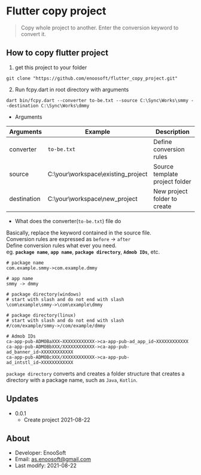 # Flutter copy project


>Copy whole project to another. Enter the conversion keyword to convert it.

## How to copy flutter project
1. get this project to your folder
```
git clone "https://github.com/enoosoft/flutter_copy_project.git"
```

2. Run fcpy.dart in root directory with arguments
```
dart bin/fcpy.dart --converter to-be.txt --source C:\Sync\Works\smmy --destination C:\Sync\Works\dmmy
```
 - Arguments

Arguments|Example|Description
|--|--|--|
converter|`to-be.txt`|Define conversion rules
source|C:\your\workspace\existing_project|Source template project folder
destination|C:\your\workspace\new_project|New project folder to create

 - What does the converter(`to-be.txt`) file do

Basically, replace the keyword contained in the source file.<br> 
Conversion rules are expressed as `before` -> `after`<br> 
Define conversion rules what ever you need.<br> 
eg. **`package name`**, **`app name`**, **`package directory`**, **`Admob IDs`**, etc.

```
# package name
com.example.smmy->com.example.dmmy

# app name
smmy -> dmmy

# package directory(windows) 
# start with slash and do not end with slash  
\com\example\smmy->\com\example\dmmy

# package directory(linux) 
# start with slash and do not end with slash
#/com/example/smmy->/com/example/dmmy

# Admob IDs
ca-app-pub-ADMOBaXXX~XXXXXXXXXXXX->ca-app-pub-ad_app_id~XXXXXXXXXXXX
ca-app-pub-ADMOBbXXX/XXXXXXXXXXXX->ca-app-pub-ad_banner_id~XXXXXXXXXXXX
ca-app-pub-ADMOBcXXX/XXXXXXXXXXXX->ca-app-pub-ad_intstl_id~XXXXXXXXXXXX
 ```
`package directory` converts and creates a folder structure that creates a directory with a package name, such as `Java`, `Kotlin`.

## Updates

* 0.0.1 
  * Create project 2021-08-22


## About

* Developer: EnooSoft
* Email: [as.enoosoft@gmail.com](mailto:as.enoosoft@gmail.com)
* Last modify: 2021-08-22